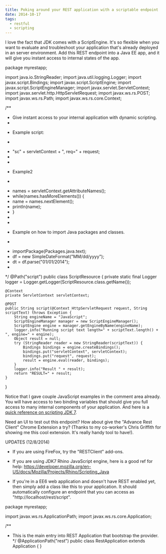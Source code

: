 ```yaml
---
title: Poking around your REST application with a scriptable endpoint
date: 2014-10-17
tags:
  - restful
  - scripting
---
```

I love the fact that JDK comes with a ScriptEngine. It's so flexible when you want to evaluate and troubleshoot your application that's already deployed in an server environment. Add this REST endpoint into a Java EE app, and it will give you instant access to internal states of the app.

package myrestapp;

import java.io.StringReader;
import java.util.logging.Logger;
import javax.script.Bindings;
import javax.script.ScriptEngine;
import javax.script.ScriptEngineManager;
import javax.servlet.ServletContext;
import javax.servlet.http.HttpServletRequest;
import javax.ws.rs.POST;
import javax.ws.rs.Path;
import javax.ws.rs.core.Context;

/**
 * Give instant access to your internal application with dynamic scripting.
 * 
 * <p>Example script:
 * <pre>
 * "sc" + servletContext + ", req=" + request;
 * </pre>
 * 
 * <p>Example2
 * <pre>
 * names = servletContext.getAttributeNames();
 * while(names.hasMoreElements()) {
 *   name = names.nextElement();
 *   println(name);
 * }
 * </pre>
 * 
 * <p>Example on how to import Java packages and classes.
 * <pre>
 * importPackage(Packages.java.text);
 * df = new SimpleDateFormat("MM/dd/yyyy");
 * dt = df.parse("01/01/2014");
 * </pre>
 */
@Path("script")
public class ScriptResource {
    private static final Logger logger = Logger.getLogger(ScriptResource.class.getName());
    
    @Context
    private ServletContext servletContext;
        
    @POST
    public String script(@Context HttpServletRequest request, String scriptText) throws Exception {
        String engineName = "JavaScript";
        ScriptEngineManager manager = new ScriptEngineManager();
        ScriptEngine engine = manager.getEngineByName(engineName);
        logger.info("Running script text length=" + scriptText.length() + ", engine=" + engine);
        Object result = null;
        try (StringReader reader = new StringReader(scriptText)) {
            Bindings bindings = engine.createBindings();
            bindings.put("servletContext", servletContext);
            bindings.put("request", request);
            result = engine.eval(reader, bindings);
        }
        logger.info("Result " + result);
        return "RESULT=" + result;
    }
}

Notice that I gave couple JavaScript examples in the comment area already. You will have access to two binding variables that should give you full access to many internal components of your application. And here is a [quick reference on scripting JDK 7](http://docs.oracle.com/javase/7/docs/technotes/guides/scripting/programmer_guide).

Need an UI to test out this endpoint? How about give the "Advance Rest Client" Chrome Extension a try? (Thanks to my co-worker's Chris Griffith for showing me this cool extension. It's really handy tool to have!).

UPDATES (12/8/2014) 

- If you are using FireFox, try the "RESTClient" add-ons.

- If you are using JDK7 Rhino JavaScript engine, here is a good ref for help: https://developer.mozilla.org/en-US/docs/Mozilla/Projects/Rhino/Scripting_Java 

- If you're in a EE6 web application and doesn't have REST enabled yet, then simply add a class like this to your application. It should automatically configure an endpoint that you can access as "http://localhost/rest/script".

package myrestapp;

import javax.ws.rs.ApplicationPath;
import javax.ws.rs.core.Application;

/**
 * This is the main entry into REST Application that bootstrap the provider.
 */
@ApplicationPath("rest")
public class RestApplication extends Application {
}